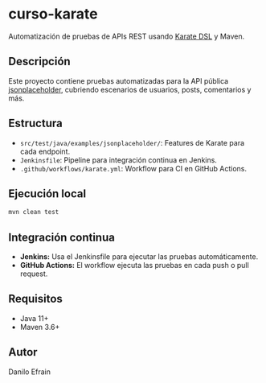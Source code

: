# curso-karate

Automatización de pruebas de APIs REST usando [Karate DSL](https://github.com/karatelabs/karate) y Maven.

## Descripción

Este proyecto contiene pruebas automatizadas para la API pública [jsonplaceholder](https://jsonplaceholder.typicode.com/), cubriendo escenarios de usuarios, posts, comentarios y más.

## Estructura

- `src/test/java/examples/jsonplaceholder/`: Features de Karate para cada endpoint.
- `Jenkinsfile`: Pipeline para integración continua en Jenkins.
- `.github/workflows/karate.yml`: Workflow para CI en GitHub Actions.

## Ejecución local

```sh
mvn clean test
```

## Integración continua

- **Jenkins:** Usa el Jenkinsfile para ejecutar las pruebas automáticamente.
- **GitHub Actions:** El workflow ejecuta las pruebas en cada push o pull request.

## Requisitos

- Java 11+
- Maven 3.6+

## Autor

Danilo Efrain